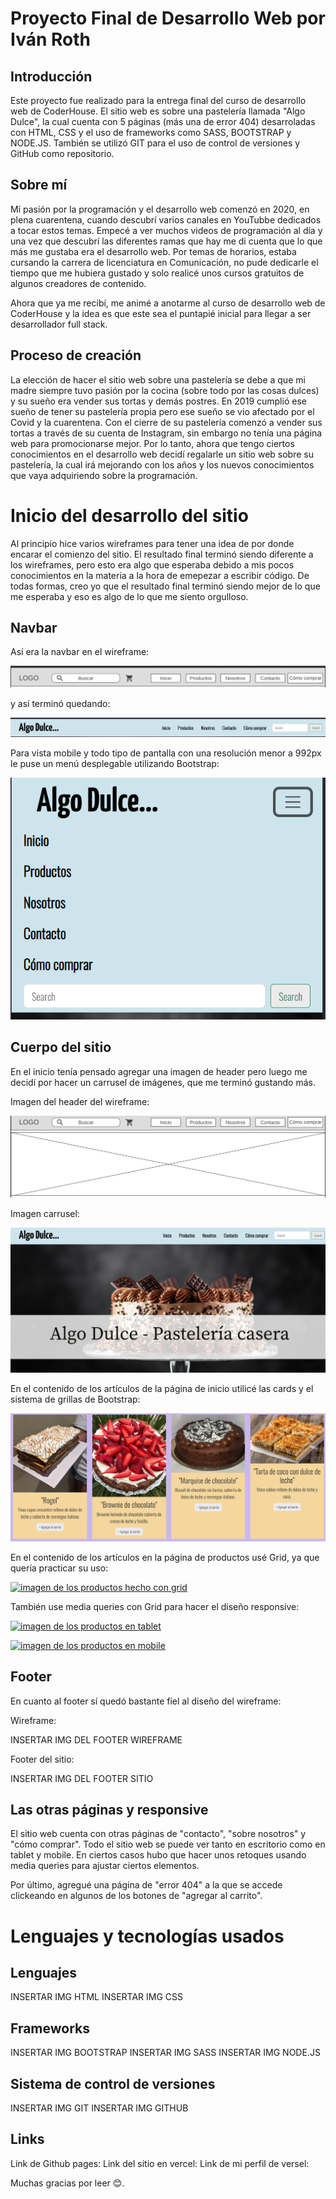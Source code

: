 # Proyecto Final de Desarrollo Web por Iván Roth

## Introducción

Este proyecto fue realizado para la entrega final del curso de desarrollo web de CoderHouse. El sitio web es sobre una pastelería llamada
"Algo Dulce", la cual cuenta con 5 páginas (más una de error 404) desarroladas con HTML, CSS y el uso de frameworks como SASS, BOOTSTRAP
y NODE.JS. También se utilizó GIT para el uso de control de versiones y GitHub como repositorio.

## Sobre mí

Mí pasión por la programación y el desarrollo web comenzó en 2020, en plena cuarentena, cuando descubrí varios canales en YouTubbe
dedicados a tocar estos temas. Empecé a ver muchos videos de programación al día y una vez que descubrí las diferentes ramas que hay
me di cuenta que lo que más me gustaba era el desarrollo web. Por temas de horarios, estaba cursando la carrera de licenciatura en
Comunicación, no pude dedicarle el tiempo que me hubiera gustado y solo realicé unos cursos gratuitos de algunos creadores de contenido.

Ahora que ya me recibí, me animé a anotarme al curso de desarrollo web de CoderHouse y la idea es que este sea el puntapié inicial para
llegar a ser desarrollador full stack.

## Proceso de creación

La elección de hacer el sitio web sobre una pastelería se debe a que mi madre siempre tuvo pasión por la cocina (sobre todo por las cosas
dulces) y su sueño era vender sus tortas y demás postres. En 2019 cumplió ese sueño de tener su pastelería propia pero ese sueño se vio 
afectado por el Covid y la cuarentena. Con el cierre de su pastelería comenzó a vender sus tortas a través de su cuenta de Instagram,
sin embargo no tenía una página web para promocionarse mejor. Por lo tanto, ahora que tengo ciertos conocimientos en el desarrollo web decidí 
regalarle un sitio web sobre su pastelería, la cual irá mejorando con los años y los nuevos conocimientos que vaya adquiriendo sobre la 
programación.

# Inicio del desarrollo del sitio

Al principio hice varios wireframes para tener una idea de por donde encarar el comienzo del sitio. El resultado final terminó siendo
diferente a los wireframes, pero esto era algo que esperaba debido a mis pocos conocimientos en la materia a la hora de emepezar a escribir
código. De todas formas, creo yo que el resultado final terminó siendo mejor de lo que me esperaba y eso es algo de lo que me siento
orgulloso.

## Navbar

Así era la navbar en el wireframe:

[<img src="img-readme/captura-navbar.png" alt="navbar del wireframe">](https://github.com/ivanroth000/mi-primer-repositorio/blob/master/img-readme/captura-navbar.png)


y así terminó quedando:

[<img src="img-readme/navbar-sitio.png" alt="navbar del sitio web">](https://github.com/ivanroth000/mi-primer-repositorio/blob/master/img-readme/navbar-sitio.png)


Para vista mobile y todo tipo de pantalla con una resolución menor a 992px le puse un menú desplegable utilizando Bootstrap:

[<img src="img-readme/navbar-mobile.png" alt="navbar en mobile">](https://github.com/ivanroth000/mi-primer-repositorio/blob/master/img-readme/navbar-mobile.png)


## Cuerpo del sitio

En el inicio tenía pensado agregar una imagen de header pero luego me decidí por hacer un carrusel de imágenes, que me terminó gustando
más.

Imagen del header del wireframe:

[<img src="img-readme/header-wireframe.png" alt="header del wireframe">](https://github.com/ivanroth000/mi-primer-repositorio/blob/master/img-readme/header-wireframe.png)


Imagen carrusel:

[<img src="img-readme/header-carrusel.png" alt="carrusel del header del sitio web">](https://github.com/ivanroth000/mi-primer-repositorio/blob/master/img-readme/header-carrusel.png)


En el contenido de los artículos de la página de inicio utilicé las cards y el sistema de grillas de Bootstrap:

[<img src="img-readme/articulos-inicio.png" alt="imagen de las cards hechas con bootstrap">](https://github.com/ivanroth000/mi-primer-repositorio/blob/master/img-readme/articulos-inicio.png)


En el contenido de los artículos en la página de productos usé Grid, ya que quería practicar su uso:

[<img src="img-readme/articulos-productos" alt="imagen de los productos hecho con grid">](https://github.com/ivanroth000/mi-primer-repositorio/blob/master/img-readme/articulos-productos.png)


También use media queries con Grid para hacer el diseño responsive:

[<img src="img-readme/responsive-tablet" alt="imagen de los productos en tablet">](https://github.com/ivanroth000/mi-primer-repositorio/blob/master/img-readme/responsive-tablet.png)

[<img src="img-readme/responsive-mobile" alt="imagen de los productos en mobile">](https://github.com/ivanroth000/mi-primer-repositorio/blob/master/img-readme/responsive-mobile.png)

## Footer

En cuanto al footer sí quedó bastante fiel al diseño del wireframe:

Wireframe:

INSERTAR IMG DEL FOOTER WIREFRAME

Footer del sitio:

INSERTAR IMG DEL FOOTER SITIO

## Las otras páginas y responsive

El sitio web cuenta con otras páginas de "contacto", "sobre nosotros" y "cómo comprar". Todo el sitio web se puede ver tanto en escritorio
como en tablet y mobile. En ciertos casos hubo que hacer unos retoques usando media queries para ajustar ciertos elementos.

Por último, agregué una página de "error 404" a la que se accede clickeando en algunos de los botones de "agregar al carrito".

# Lenguajes y tecnologías usados

## Lenguajes
INSERTAR IMG HTML
INSERTAR IMG CSS

## Frameworks
INSERTAR IMG BOOTSTRAP
INSERTAR IMG SASS
INSERTAR IMG NODE.JS

## Sistema de control de versiones
INSERTAR IMG GIT
INSERTAR IMG GITHUB

## Links

Link de Github pages:
Link del sitio en vercel:
Link de mi perfil de versel:

Muchas gracias por leer 😊.
